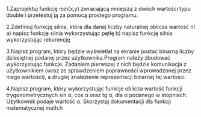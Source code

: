 1.Zaprojektuj funkcję min(x,y) zwracającą mniejszą z dwóch wartości typu double  i przetestuj ją za pomocą prostego programu.

2.Zdefiniuj funkcję silnia, która dla danej liczby naturalnej oblicza wartość n!
a) napisz funkcję silnia wykorzystując pętlę
b) napisz funkcję silnia wykorzystując rekurencję

3.Napisz program, który będzie wyświetlał na ekranie postać binarną liczby dziesiętnej podanej  przez  użytkownika.Program  należy zbudować wykorzystując funkcje.   Zadaniem  pierwszej  z  nich  będzie komunikacja   z   użytkownikiem   (wraz ze sprawdzeniem poprawności wprowadzonej przez niego wartości), a drugiej znalezienie reprezentacji binarnej tej wartości.

4.Napisz program, który  wykorzystując  funkcje  oblicza  wartość  funkcji trygonometrycznych sin α, cos α oraz tg α, dla α podanego w stopniach. Użytkownik podaje wartość α.  Skorzystaj  dokumentacji dla funkcji matematycznej math.h